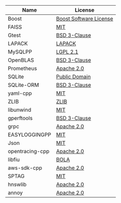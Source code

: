 | Name             | License                                                                                                                        |
| ---------------- | -------------------------------------------------------------------------------------------------------------------------------|
| Boost            | [Boost Software License](https://github.com/boostorg/boost/blob/master/LICENSE_1_0.txt)                                        |
| FAISS            | [MIT](https://github.com/facebookresearch/faiss/blob/master/LICENSE)                                                           |
| Gtest            | [BSD 3-Clause](https://github.com/google/googletest/blob/master/LICENSE)                                                       |
| LAPACK           | [LAPACK](https://github.com/Reference-LAPACK/lapack/blob/master/LICENSE)                                                       |
| MySQLPP          | [LGPL 2.1](https://tangentsoft.com/mysqlpp/artifact/b128a66dab867923)                                                          |
| OpenBLAS         | [BSD 3-Clause](https://github.com/xianyi/OpenBLAS/blob/develop/LICENSE)                                                        |
| Prometheus       | [Apache 2.0](https://github.com/prometheus/prometheus/blob/master/LICENSE)                                                     |
| SQLite           | [Public Domain](https://www.sqlite.org/copyright.html)                                                                         |
| SQLite-ORM       | [BSD 3-Clause](https://github.com/fnc12/sqlite_orm/blob/master/LICENSE)                                                        |
| yaml-cpp         | [MIT](https://github.com/jbeder/yaml-cpp/blob/master/LICENSE)                                                                  |
| ZLIB             | [ZLIB](http://zlib.net/zlib_license.html)                                                                                      |
| libunwind        | [MIT](https://github.com/libunwind/libunwind/blob/master/LICENSE)                                                              |
| gperftools       | [BSD 3-Clause](https://github.com/gperftools/gperftools/blob/master/COPYING)                                                   |
| grpc             | [Apache 2.0](https://github.com/grpc/grpc/blob/master/LICENSE)                                                                 |
| EASYLOGGINGPP    | [MIT](https://github.com/zuhd-org/easyloggingpp/blob/master/LICENSE)                                                           |
| Json             | [MIT](https://github.com/nlohmann/json/blob/develop/LICENSE.MIT)                                                               |
| opentracing-cpp  | [Apache 2.0](https://github.com/opentracing/opentracing-cpp/blob/master/LICENSE)                                               |
| libfiu           | [BOLA](https://github.com/albertito/libfiu/blob/master/LICENSE)                                                                |
| aws-sdk-cpp      | [Apache 2.0](https://github.com/aws/aws-sdk-cpp/blob/master/LICENSE)                                                           |
| SPTAG            | [MIT](https://github.com/microsoft/SPTAG/blob/master/LICENSE)                                                                  |
| hnswlib          | [Apache 2.0](https://github.com/nmslib/hnswlib/blob/master/LICENSE)                                                            |
| annoy            | [Apache 2.0](https://github.com/spotify/annoy/blob/master/LICENSE)                                                             |
